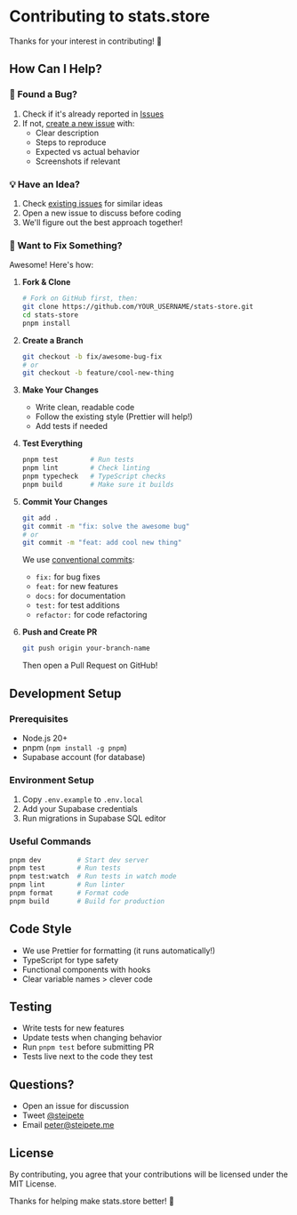 # Contributing to stats.store

Thanks for your interest in contributing! 🎉

## How Can I Help?

### 🐛 Found a Bug?

1. Check if it's already reported in [Issues](https://github.com/steipete/stats-store/issues)
2. If not, [create a new issue](https://github.com/steipete/stats-store/issues/new) with:
   - Clear description
   - Steps to reproduce
   - Expected vs actual behavior
   - Screenshots if relevant

### 💡 Have an Idea?

1. Check [existing issues](https://github.com/steipete/stats-store/issues) for similar ideas
2. Open a new issue to discuss before coding
3. We'll figure out the best approach together!

### 🔧 Want to Fix Something?

Awesome! Here's how:

1. **Fork & Clone**
   ```bash
   # Fork on GitHub first, then:
   git clone https://github.com/YOUR_USERNAME/stats-store.git
   cd stats-store
   pnpm install
   ```

2. **Create a Branch**
   ```bash
   git checkout -b fix/awesome-bug-fix
   # or
   git checkout -b feature/cool-new-thing
   ```

3. **Make Your Changes**
   - Write clean, readable code
   - Follow the existing style (Prettier will help!)
   - Add tests if needed

4. **Test Everything**
   ```bash
   pnpm test        # Run tests
   pnpm lint        # Check linting
   pnpm typecheck   # TypeScript checks
   pnpm build       # Make sure it builds
   ```

5. **Commit Your Changes**
   ```bash
   git add .
   git commit -m "fix: solve the awesome bug"
   # or
   git commit -m "feat: add cool new thing"
   ```

   We use [conventional commits](https://www.conventionalcommits.org/):
   - `fix:` for bug fixes
   - `feat:` for new features
   - `docs:` for documentation
   - `test:` for test additions
   - `refactor:` for code refactoring

6. **Push and Create PR**
   ```bash
   git push origin your-branch-name
   ```
   Then open a Pull Request on GitHub!

## Development Setup

### Prerequisites

- Node.js 20+ 
- pnpm (`npm install -g pnpm`)
- Supabase account (for database)

### Environment Setup

1. Copy `.env.example` to `.env.local`
2. Add your Supabase credentials
3. Run migrations in Supabase SQL editor

### Useful Commands

```bash
pnpm dev         # Start dev server
pnpm test        # Run tests
pnpm test:watch  # Run tests in watch mode
pnpm lint        # Run linter
pnpm format      # Format code
pnpm build       # Build for production
```

## Code Style

- We use Prettier for formatting (it runs automatically!)
- TypeScript for type safety
- Functional components with hooks
- Clear variable names > clever code

## Testing

- Write tests for new features
- Update tests when changing behavior
- Run `pnpm test` before submitting PR
- Tests live next to the code they test

## Questions?

- Open an issue for discussion
- Tweet [@steipete](https://twitter.com/steipete)
- Email [peter@steipete.me](mailto:peter@steipete.me)

## License

By contributing, you agree that your contributions will be licensed under the MIT License.

Thanks for helping make stats.store better! 🚀